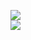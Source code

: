[![](https://img.shields.io/badge/Made%20With-Github%20Spray-lightgrey.svg?style=for-the-badge&logo=github)](https://github.com/Annihil/github-spray#472)  
[![](https://i.imgur.com/2DrTn0Z.gif)](https://github.com/Annihil/github-spray)